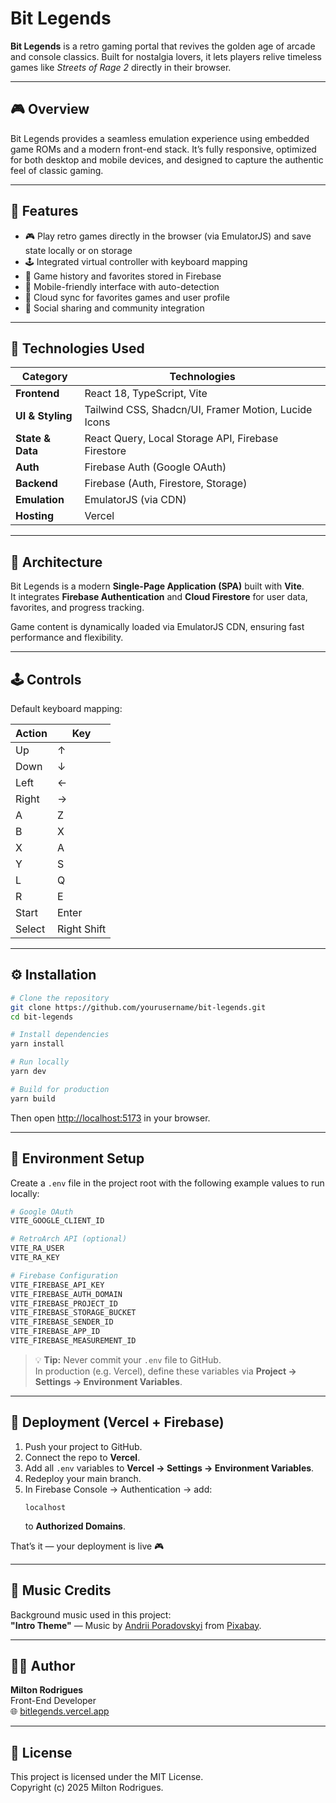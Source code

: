 # Bit Legends

**Bit Legends** is a retro gaming portal that revives the golden age of arcade and console classics. Built for nostalgia lovers, it lets players relive timeless games like _Streets of Rage 2_ directly in their browser.

---

## 🎮 Overview

Bit Legends provides a seamless emulation experience using embedded game ROMs and a modern front-end stack. It’s fully responsive, optimized for both desktop and mobile devices, and designed to capture the authentic feel of classic gaming.

---

## 🚀 Features

- 🎮 Play retro games directly in the browser (via EmulatorJS) and save state locally or on storage
- 🕹️ Integrated virtual controller with keyboard mapping
- 🧠 Game history and favorites stored in Firebase
- 📱 Mobile-friendly interface with auto-detection
- 💾 Cloud sync for favorites games and user profile
- 🔗 Social sharing and community integration

---

## 🧩 Technologies Used

| Category         | Technologies                                         |
| ---------------- | ---------------------------------------------------- |
| **Frontend**     | React 18, TypeScript, Vite                           |
| **UI & Styling** | Tailwind CSS, Shadcn/UI, Framer Motion, Lucide Icons |
| **State & Data** | React Query, Local Storage API, Firebase Firestore   |
| **Auth**         | Firebase Auth (Google OAuth)                         |
| **Backend**      | Firebase (Auth, Firestore, Storage)                  |
| **Emulation**    | EmulatorJS (via CDN)                                 |
| **Hosting**      | Vercel                                               |

---

## 🧠 Architecture

Bit Legends is a modern **Single-Page Application (SPA)** built with **Vite**.  
It integrates **Firebase Authentication** and **Cloud Firestore** for user data, favorites, and progress tracking.

Game content is dynamically loaded via EmulatorJS CDN, ensuring fast performance and flexibility.

---

## 🕹️ Controls

Default keyboard mapping:

| Action | Key         |
| ------ | ----------- |
| Up     | ↑           |
| Down   | ↓           |
| Left   | ←           |
| Right  | →           |
| A      | Z           |
| B      | X           |
| X      | A           |
| Y      | S           |
| L      | Q           |
| R      | E           |
| Start  | Enter       |
| Select | Right Shift |

---

## ⚙️ Installation

```bash
# Clone the repository
git clone https://github.com/yourusername/bit-legends.git
cd bit-legends

# Install dependencies
yarn install

# Run locally
yarn dev

# Build for production
yarn build
```

Then open [http://localhost:5173](http://localhost:5173) in your browser.

---

## 🔐 Environment Setup

Create a `.env` file in the project root with the following example values to run locally:

```bash
# Google OAuth
VITE_GOOGLE_CLIENT_ID

# RetroArch API (optional)
VITE_RA_USER
VITE_RA_KEY

# Firebase Configuration
VITE_FIREBASE_API_KEY
VITE_FIREBASE_AUTH_DOMAIN
VITE_FIREBASE_PROJECT_ID
VITE_FIREBASE_STORAGE_BUCKET
VITE_FIREBASE_SENDER_ID
VITE_FIREBASE_APP_ID
VITE_FIREBASE_MEASUREMENT_ID
```

> 💡 **Tip:** Never commit your `.env` file to GitHub.  
> In production (e.g. Vercel), define these variables via **Project → Settings → Environment Variables**.

---

## 🔧 Deployment (Vercel + Firebase)

1. Push your project to GitHub.
2. Connect the repo to **Vercel**.
3. Add all `.env` variables to **Vercel → Settings → Environment Variables**.
4. Redeploy your main branch.
5. In Firebase Console → Authentication → add:
   ```
   localhost
   ```
   to **Authorized Domains**.

That’s it — your deployment is live 🎮

---

## 🎵 Music Credits

Background music used in this project:  
**"Intro Theme"** — Music by [Andrii Poradovskyi](https://pixabay.com/users/poradovskyi-22915070/) from [Pixabay](https://pixabay.com/).

---

## 🧑‍💻 Author

**Milton Rodrigues**  
Front-End Developer  
🌐 [bitlegends.vercel.app](https://bitlegends.vercel.app)

---

## 📜 License

This project is licensed under the MIT License.  
Copyright (c) 2025 Milton Rodrigues.
